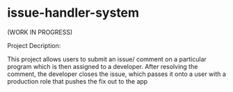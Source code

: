 # issue-handler-system

(WORK IN PROGRESS)

Project Decription:

This project allows users to submit an issue/ comment on a particular program which is then assigned to a developer. After resolving the comment, the developer closes the issue, which passes it onto a user with a production role that pushes the fix out to the app
